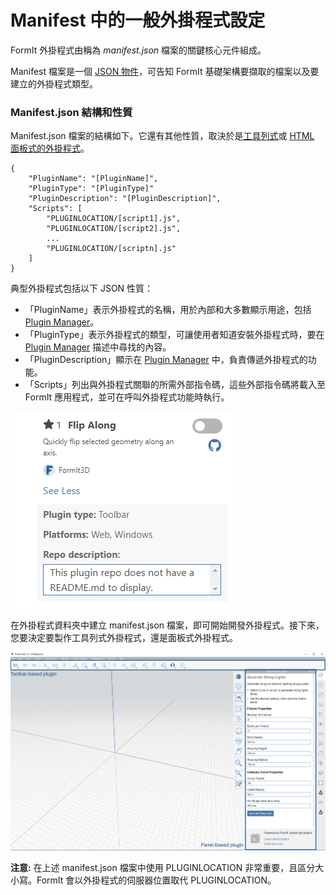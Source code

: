 # Manifest 中的一般外掛程式設定 

FormIt 外掛程式由稱為 _manifest.json_ 檔案的關鍵核心元件組成。

Manifest 檔案是一個 [JSON 物件](http://www.json.org)，可告知 FormIt 基礎架構要擷取的檔案以及要建立的外掛程式類型。

### Manifest.json 結構和性質

Manifest.json 檔案的結構如下。它還有其他性質，取決於是[工具列式](../additional-development-options/creating-a-toolbar-based-plugin.md)或 [HTML 面板式的外掛程式](../additional-development-options/creating-an-html-panel-plugin.md)。

```
{
    "PluginName": "[PluginName]",
    "PluginType": "[PluginType]"
    "PluginDescription": "[PluginDescription]",
    "Scripts": [
        "PLUGINLOCATION/[script1].js",
        "PLUGINLOCATION/[script2].js",
        ...
        "PLUGINLOCATION/[scriptn].js"
    ]
}               
```

典型外掛程式包括以下 JSON 性質：

* 「PluginName」表示外掛程式的名稱，用於內部和大多數顯示用途，包括 [Plugin Manager](../../how-to-use-plug-ins.md#plugin-manager)。
* 「PluginType」表示外掛程式的類型，可讓使用者知道安裝外掛程式時，要在 [Plugin Manager](../../how-to-use-plug-ins.md#plugin-manager) 描述中尋找的內容。
* 「PluginDescription」顯示在 [Plugin Manager](../../how-to-use-plug-ins.md#plugin-manager) 中，負責傳遞外掛程式的功能。
* 「Scripts」列出與外掛程式關聯的所需外部指令碼，這些外部指令碼將載入至 FormIt 應用程式，並可在呼叫外掛程式功能時執行。

![](<../../../.gitbook/assets/image (5) (1).png>)

在外掛程式資料夾中建立 manifest.json 檔案，即可開始開發外掛程式。接下來，您要決定要製作工具列式外掛程式，還是面板式外掛程式。

![](<../../../.gitbook/assets/image (36).png>)

**注意:** 在上述 manifest.json 檔案中使用 PLUGINLOCATION 非常重要，且區分大小寫。FormIt 會以外掛程式的伺服器位置取代 PLUGINLOCATION。
